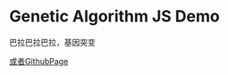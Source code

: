 # Genetic Algorithm JS Demo
巴拉巴拉巴拉，基因突变

[或者GithubPage](https://snowsore.github.io/genetic-algorithm/)
